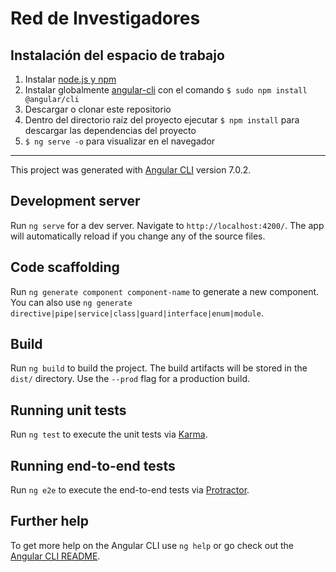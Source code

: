 # Red de Investigadores

## Instalación del espacio de trabajo
1. Instalar [node.js y npm](https://nodejs.org/en/download/)
2. Instalar globalmente [angular-cli](https://cli.angular.io/) con el comando `$ sudo npm install @angular/cli`
3. Descargar o clonar este repositorio
4. Dentro del directorio raíz del proyecto ejecutar `$ npm install` para descargar las dependencias del proyecto
5. `$ ng serve -o` para visualizar en el navegador

---

This project was generated with [Angular CLI](https://github.com/angular/angular-cli) version 7.0.2.

## Development server

Run `ng serve` for a dev server. Navigate to `http://localhost:4200/`. The app will automatically reload if you change any of the source files.

## Code scaffolding

Run `ng generate component component-name` to generate a new component. You can also use `ng generate directive|pipe|service|class|guard|interface|enum|module`.

## Build

Run `ng build` to build the project. The build artifacts will be stored in the `dist/` directory. Use the `--prod` flag for a production build.

## Running unit tests

Run `ng test` to execute the unit tests via [Karma](https://karma-runner.github.io).

## Running end-to-end tests

Run `ng e2e` to execute the end-to-end tests via [Protractor](http://www.protractortest.org/).

## Further help

To get more help on the Angular CLI use `ng help` or go check out the [Angular CLI README](https://github.com/angular/angular-cli/blob/master/README.md).
